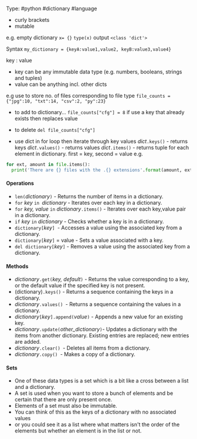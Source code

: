 Type: #python #dictionary #language 

- curly brackets
- mutable

e.g. empty dictionary
`x= {}`
`type(x)`
output
`<class 'dict'>`

Syntax
`my_dictionary = {keyA:value1,value2, keyB:value3,value4}`

key : value
- key can be any immutable data type (e.g. numbers, booleans, strings and tuples) 
- value can be anything incl. other dicts

e.g use to store no. of files corresponding to file type
	`file_counts = {"jpg":10, "txt":14, "csv":2, "py":23}`

- to add to dictionary...
		`file_counts["cfg"] = 8`
		if use a key that already exists then replaces value
- to delete
		`del file_counts["cfg"]`

- use dict in for loop then iterate through key values
	*dict*`.keys()` - returns keys
	*dict*`.values()` - returns values
	*dict*`.items()` - returns tuple for each element in dictionary. first = key, second = value
e.g.
```python
for ext, amount in file.items():
  print('There are {} files with the .{} extensions'.format(amount, ext))
```



#### Operations
- `len(`*dictionary*`)` - Returns the number of items in a dictionary.
- `for` *key* `in `*dictionary* - Iterates over each key in a dictionary.
- `for` *key, value* `in` *dictionary*`.items()` - Iterates over each key,value pair in a dictionary.
- `if` *key* `in` *dictionary* - Checks whether a key is in a dictionary.
- `dictionary[`*key*`] `- Accesses a value using the associated key from a dictionary.
- `dictionary[`*key*`]` = value - Sets a value associated with a key.
- `del dictionary[`*key*`]` - Removes a value using the associated key from a dictionary.

#### Methods
- *dictionary*`.get(`*key, default*`)` - Returns the value corresponding to a key, or the default value if the specified key is not present.
- (dictionary)`.keys()` - Returns a sequence containing the keys in a dictionary.
- *dictionary*`.values() `- Returns a sequence containing the values in a dictionary.
- *dictionary*`[`*key*`].append(`*value*`)` - Appends a new value for an existing key.
- *dictionary*`.update(`*other_dictionary*`)`- Updates a dictionary with the items from another dictionary. Existing entries are replaced; new entries are added.
- *dictionary*`.clear() `- Deletes all items from a dictionary.
- *dictionary*`.copy() `- Makes a copy of a dictionary.


#### Sets
- One of these data types is a set which is a bit like a cross between a list and a dictionary. 
- A set is used when you want to store a bunch of elements and be certain that there are only present once. 
- Elements of a set must also be immutable. 
- You can think of this as the keys of a dictionary with no associated values 
- or you could see it as a list where what matters isn't the order of the elements but whether an element is in the list or not.


